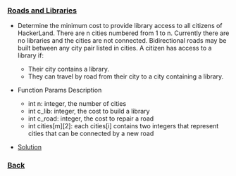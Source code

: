 ### [Roads and Libraries](https://www.hackerrank.com/challenges/torque-and-development/problem)
- Determine the minimum cost to provide library access to all citizens of HackerLand. There are n cities numbered from 1 to n. Currently there are no libraries and the cities are not connected. Bidirectional roads may be built between any city pair listed in cities. A citizen has access to a library if:
    - Their city contains a library.
    - They can travel by road from their city to a city containing a library.

- Function Params Description
    - int n: integer, the number of cities
    - int c_lib: integer, the cost to build a library
    - int c_road: integer, the cost to repair a road
    - int cities[m][2]: each cities[i] contains two integers that represent cities that can be connected by a new road

- [Solution](main.py)

### [Back](../../README.md)